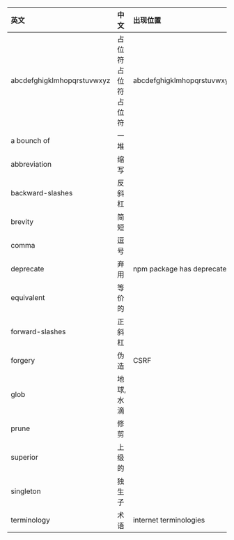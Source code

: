| 英文                       | 中文               | 出现位置                   |
| :------------------------- | :----------------- | :------------------------- |
| abcdefghigklmhopqrstuvwxyz | 占位符占位符占位符 | abcdefghigklmhopqrstuvwxyz |
| a bounch of                | 一堆               |                            |
| abbreviation               | 缩写               |                            |
| backward-slashes           | 反斜杠             |                            |
| brevity                    | 简短               |                            |
| comma                      | 逗号               |                            |
| deprecate                  | 弃用               | npm package has deprecate  |
| equivalent                 | 等价的             |                            |
| forward-slashes            | 正斜杠             |                            |
| forgery                    | 伪造               | CSRF                       |
| glob                       | 地球, 水滴         |                            |
| prune                      | 修剪               |                            |
| superior                   | 上级的             |                            |
| singleton                  | 独生子             |                            |
| terminology                | 术语               | internet terminologies     |